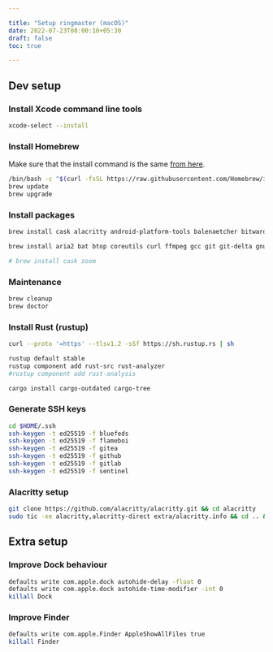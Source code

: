 ```yaml
---

title: "Setup ringmaster (macOS)"
date: 2022-07-23T08:00:10+05:30
draft: false
toc: true

---
```


## Dev setup

### Install Xcode command line tools

```bash
xcode-select --install
```

### Install Homebrew

Make sure that the install command is the same [from here](https://brew.sh/).

```bash
/bin/bash -c "$(curl -fsSL https://raw.githubusercontent.com/Homebrew/install/HEAD/install.sh)"
brew update
brew upgrade
```

### Install packages

```bash
brew install cask alacritty android-platform-tools balenaetcher bitwarden brave-browser discord firefox homebrew/cask-fonts/font-fira-code homebrew/cask-fonts/font-fira-mono font-overpass-mono google-chrome keepassx keka librewolf macs-fan-control meld obs protonvpn sublime-text telegram tor-browser utm virtualbox virtualbox-extension-pack webtorrent

brew install aria2 bat btop coreutils curl ffmpeg gcc git git-delta gnu-sed grep handbrake htop hugo imagemagick iperf iperf3 mpv neovim qemu readline rename ripgrep speedtest-cli tmux tree wakeonlan watch webp wget xz yt-dlp zsh-fast-syntax-highlighting

# brew install cask zoom
```

### Maintenance

```bash
brew cleanup
brew doctor
```

### Install Rust (rustup)

```bash
curl --proto '=https' --tlsv1.2 -sSf https://sh.rustup.rs | sh

rustup default stable
rustup component add rust-src rust-analyzer
#rustup component add rust-analysis

cargo install cargo-outdated cargo-tree
```

### Generate SSH keys

```bash
cd $HOME/.ssh
ssh-keygen -t ed25519 -f bluefeds
ssh-keygen -t ed25519 -f flameboi
ssh-keygen -t ed25519 -f gitea
ssh-keygen -t ed25519 -f github
ssh-keygen -t ed25519 -f gitlab
ssh-keygen -t ed25519 -f sentinel
```

### Alacritty setup

```bash
git clone https://github.com/alacritty/alacritty.git && cd alacritty
sudo tic -xe alacritty,alacritty-direct extra/alacritty.info && cd .. && rm -rf alacritty
```


## Extra setup

### Improve Dock behaviour

```bash
defaults write com.apple.dock autohide-delay -float 0
defaults write com.apple.dock autohide-time-modifier -int 0
killall Dock
```

### Improve Finder

```bash
defaults write com.apple.Finder AppleShowAllFiles true
killall Finder
```
